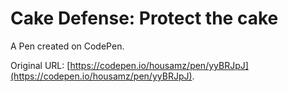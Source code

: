 # Cake Defense: Protect the cake

A Pen created on CodePen.

Original URL: [https://codepen.io/housamz/pen/yyBRJpJ](https://codepen.io/housamz/pen/yyBRJpJ).

